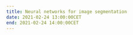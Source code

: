 ```yaml
---
title: Neural networks for image segmentation
date: 2021-02-24 13:00:00CET
end: 2021-02-24 14:00:00CET
---
```

